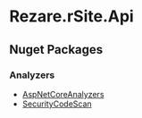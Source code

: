 ﻿# Rezare.rSite.Api

## Nuget Packages

### Analyzers

 - [AspNetCoreAnalyzers](https://github.com/DotNetAnalyzers/AspNetCoreAnalyzers)
 - [SecurityCodeScan](https://security-code-scan.github.io/)